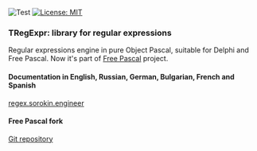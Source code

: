 ![Test](https://github.com/andgineer/TRegExpr/actions/workflows/ci.yml/badge.svg)
[![License: MIT](https://img.shields.io/badge/License-MIT-yellow.svg)](https://opensource.org/licenses/MIT)

### TRegExpr: library for regular expressions

Regular expressions engine in pure Object Pascal, suitable for Delphi and Free Pascal.
Now it's part of [Free Pascal](http://wiki.freepascal.org/RegEx_packages) project.

#### Documentation in English, Russian, German, Bulgarian, French and Spanish

[regex.sorokin.engineer](https://regex.sorokin.engineer)

#### Free Pascal fork

[Git repository](https://gitlab.com/freepascal.org/fpc/source/-/blob/main/packages/regexpr/src/regexpr.pas)
